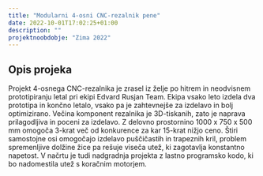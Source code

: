 ```yaml
---
title: "Modularni 4-osni CNC-rezalnik pene"
date: 2022-10-01T17:02:25+01:00
description: ""
projektnoobdobje: "Zima 2022"
---
```

## Opis projeka
Projekt 4-osnega CNC-rezalnika je zrasel iz želje po hitrem in neodvisnem prototipiranju letal pri ekipi Edvard Rusjan Team. Ekipa vsako leto izdela dva prototipa in končno letalo, vsako pa je zahtevnejše za izdelavo in bolj optimizirano. Večina komponent rezalnika je 3D-tiskanih, zato je naprava prilagodljiva in poceni za izdelavo. Z delovno prostornino 1000 x 750 x 500 mm omogoča 3-krat več od konkurence za kar 15-krat nižjo ceno. Štiri samostojne osi omogočajo izdelavo puščičastih in trapeznih kril, problem spremenljive dolžine žice pa rešuje viseča utež, ki zagotavlja konstantno napetost. V načrtu je tudi nadgradnja projekta z lastno programsko kodo, ki bo nadomestila utež s koračnim motorjem.